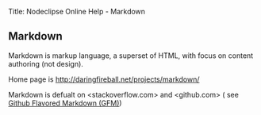Title:  Nodeclipse Online Help - Markdown  

## Markdown

Markdown is markup language, a superset of HTML, with focus on content authoring (not design).

Home page is <http://daringfireball.net/projects/markdown/>

Markdown is defualt on <stackoverflow.com> and <github.com>
 ( see [Github Flavored Markdown (GFM)](.github-flavored-markdown.md.html))